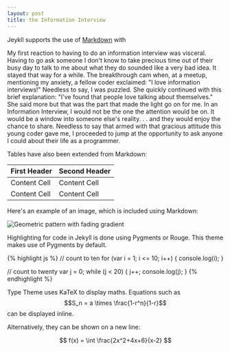 ```yaml
---
layout: post
title: the Information Interview
---
```


Jeykll supports the use of [Markdown](http://daringfireball.net/projects/markdown/syntax) with 

My first reaction to having to do an information interview was visceral. Having to go ask someone I don't know to take precious time out of their busy day to talk to me about what they do sounded like a very bad idea.
It stayed that way for a while.
The breakthrough cam when, at a meetup, mentioning my anxiety, a fellow coder exclaimed: "I love information interviews!" Needless to say, I was puzzled. She quickly continued with this brief explanation: "I've found that people love talking about themselves." She said more but that was the part that made the light go on for me. In an Information Interview, I would not be the one the attention would be on. It would be a window into someone else's reality. . . and they would enjoy the chance to share.
Needless to say that armed with that gracious attitude this young coder gave me, I proceeded to jump at the opportunity to ask anyone I could about their life as a programmer. 


Tables have also been extended from Markdown:

First Header  | Second Header
------------- | -------------
Content Cell  | Content Cell
Content Cell  | Content Cell

Here's an example of an image, which is included using Markdown:

![Geometric pattern with fading gradient](/img/sample_feature_img_2.png)

Highlighting for code in Jekyll is done using Pygments or Rouge. This theme makes use of Pygments by default.

{% highlight js %}
// count to ten
for (var i = 1; i <= 10; i++) {
    console.log(i);
}

// count to twenty
var j = 0;
while (j < 20) {
    j++;
    console.log(j);
}
{% endhighlight %}

Type Theme uses KaTeX to display maths. Equations such as $$S_n = a \times \frac{1-r^n}{1-r}$$ can be displayed inline.

Alternatively, they can be shown on a new line:

$$ f(x) = \int \frac{2x^2+4x+6}{x-2} $$
